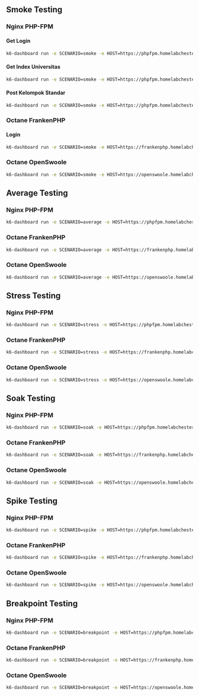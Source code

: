 ## Smoke Testing
### Nginx PHP-FPM
#### Get Login
```bash
k6-dashboard run -e SCENARIO=smoke -e HOST=https://phpfpm.homelabchester.my.id --out csv=reports/nginx-phpfpm/csv/smoke-login.csv --out dashboard=export=reports/nginx-phpfpm/html/smoke-login.html scenario/main.ts
```

#### Get Index Universitas
```bash
k6-dashboard run -e SCENARIO=smoke -e HOST=https://phpfpm.homelabchester.my.id --out csv=reports/nginx-phpfpm/csv/smoke-index-universitas.csv --out dashboard=export=reports/nginx-phpfpm/html/smoke-index-universitas.html scenario/get-index-universitas.ts
```

#### Post Kelompok Standar
```bash
k6-dashboard run -e SCENARIO=smoke -e HOST=https://phpfpm.homelabchester.my.id --out csv=reports/nginx-phpfpm/csv/smoke-post-kelompok-standar.csv --out dashboard=export=reports/nginx-phpfpm/html/smoke-post-kelompok-standar.html scenario/post-kelompok-standar.ts
```

### Octane FrankenPHP
#### Login
```bash
k6-dashboard run -e SCENARIO=smoke -e HOST=https://frankenphp.homelabchester.my.id --out csv=reports/frankenphp/csv/smoke-login.csv --out dashboard=export=reports/frankenphp/html/smoke-login.html scenario/main.ts
```

### Octane OpenSwoole
```bash
k6-dashboard run -e SCENARIO=smoke -e HOST=https://openswoole.homelabchester.my.id --out csv=reports/openswoole/csv/smoke-login.csv --out dashboard=export=reports/openswoole/html/smoke-login.html scenario/main.ts
```

## Average Testing
### Nginx PHP-FPM
```bash
k6-dashboard run -e SCENARIO=average -e HOST=https://phpfpm.homelabchester.my.id --out csv=reports/nginx-phpfpm/csv/average-login.csv --out dashboard=export=reports/nginx-phpfpm/html/average-login.html scenario/main.ts
```

### Octane FrankenPHP
```bash
k6-dashboard run -e SCENARIO=average -e HOST=https://frankenphp.homelabchester.my.id --out csv=reports/frankenphp/csv/average-login.csv --out dashboard=export=reports/frankenphp/html/average-login.html scenario/main.ts
```

### Octane OpenSwoole
```bash
k6-dashboard run -e SCENARIO=average -e HOST=https://openswoole.homelabchester.my.id --out csv=reports/openswoole/csv/average-login.csv --out dashboard=export=reports/openswoole/html/average-login.html scenario/main.ts
```

## Stress Testing
### Nginx PHP-FPM
```bash
k6-dashboard run -e SCENARIO=stress -e HOST=https://phpfpm.homelabchester.my.id --out csv=reports/nginx-phpfpm/csv/stress-login.csv --out dashboard=export=reports/nginx-phpfpm/html/stress-login.html scenario/main.ts
```

### Octane FrankenPHP
```bash
k6-dashboard run -e SCENARIO=stress -e HOST=https://frankenphp.homelabchester.my.id --out csv=reports/frankenphp/csv/stress-login.csv --out dashboard=export=reports/frankenphp/html/stress-login.html scenario/main.ts
```

### Octane OpenSwoole
```bash
k6-dashboard run -e SCENARIO=stress -e HOST=https://openswoole.homelabchester.my.id --out csv=reports/openswoole/csv/stress-login.csv --out dashboard=export=reports/openswoole/html/stress-login.html scenario/main.ts
```

## Soak Testing
### Nginx PHP-FPM
```bash
k6-dashboard run -e SCENARIO=soak -e HOST=https://phpfpm.homelabchester.my.id --out csv=reports/nginx-phpfpm/csv/soak-login.csv --out dashboard=export=reports/nginx-phpfpm/html/soak-login.html scenario/main.ts
```

### Octane FrankenPHP
```bash
k6-dashboard run -e SCENARIO=soak -e HOST=https://frankenphp.homelabchester.my.id --out csv=reports/frankenphp/csv/soak-login.csv --out dashboard=export=reports/frankenphp/html/soak-login.html scenario/main.ts
```

### Octane OpenSwoole
```bash
k6-dashboard run -e SCENARIO=soak -e HOST=https://openswoole.homelabchester.my.id --out csv=reports/openswoole/csv/soak-login.csv --out dashboard=export=reports/openswoole/html/soak-login.html scenario/main.ts
```

## Spike Testing
### Nginx PHP-FPM
```bash
k6-dashboard run -e SCENARIO=spike -e HOST=https://phpfpm.homelabchester.my.id --out csv=reports/nginx-phpfpm/csv/spike-login.csv --out dashboard=export=reports/nginx-phpfpm/html/spike-login.html scenario/main.ts
```

### Octane FrankenPHP
```bash
k6-dashboard run -e SCENARIO=spike -e HOST=https://frankenphp.homelabchester.my.id --out csv=reports/frankenphp/csv/spike-login.csv --out dashboard=export=reports/frankenphp/html/spike-login.html scenario/main.ts
```

### Octane OpenSwoole
```bash
k6-dashboard run -e SCENARIO=spike -e HOST=https://openswoole.homelabchester.my.id --out csv=reports/openswoole/csv/spike-login.csv --out dashboard=export=reports/openswoole/html/spike-login.html scenario/main.ts
```

## Breakpoint Testing
### Nginx PHP-FPM
```bash
k6-dashboard run -e SCENARIO=breakpoint -e HOST=https://phpfpm.homelabchester.my.id --out csv=reports/nginx-phpfpm/csv/breakpoint-login.csv --out dashboard=export=reports/nginx-phpfpm/html/breakpoint-login.html scenario/main.ts
```

### Octane FrankenPHP
```bash
k6-dashboard run -e SCENARIO=breakpoint -e HOST=https://frankenphp.homelabchester.my.id --out csv=reports/frankenphp/csv/breakpoint-login.csv --out dashboard=export=reports/frankenphp/html/breakpoint-login.html scenario/main.ts
```

### Octane OpenSwoole
```bash
k6-dashboard run -e SCENARIO=breakpoint -e HOST=https://openswoole.homelabchester.my.id --out csv=reports/openswoole/csv/breakpoint-login.csv --out dashboard=export=reports/openswoole/html/breakpoint-login.html scenario/main.ts
```